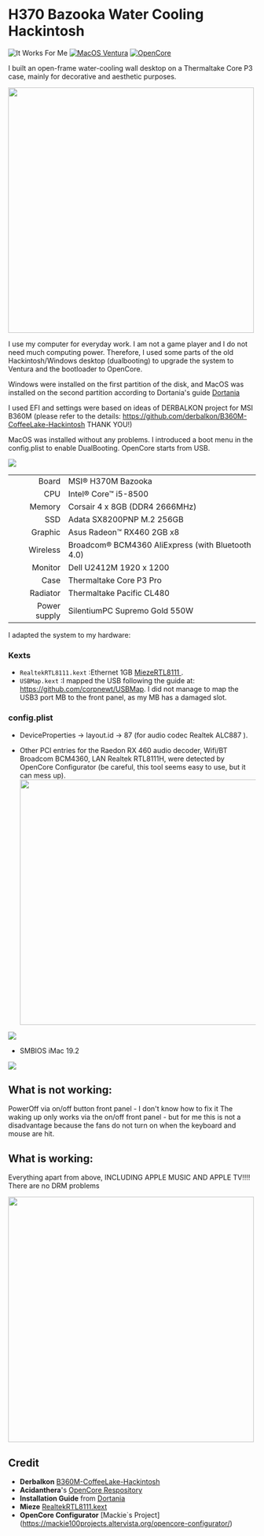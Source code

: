 # H370 Bazooka Water Cooling Hackintosh
![It Works For Me](https://img.shields.io/badge/It%20Works-For%20Me™-green)
[![MacOS Ventura](https://img.shields.io/badge/macOS-13.6-9cf)](https://www.apple.com/macos/ventura/)
[![OpenCore](https://img.shields.io/badge/OpenCore-0.8.6-f95)](https://github.com/acidanthera/OpenCorePkg/releases/0.8.6)

I built an open-frame water-cooling wall desktop on a Thermaltake Core P3 case, mainly for decorative and aesthetic purposes.

<img src="Images/Light2.jpg"  width="500"/>


I use my computer for everyday work.  I am not a game player and  I do not need much computing power. Therefore, I used some parts of the old Hackintosh/Windows desktop (dualbooting) to upgrade the system to Ventura and the bootloader to OpenCore.

Windows were installed on the first partition of the disk, and MacOS was installed on the second partition according to Dortania's guide [Dortania](https://dortania.github.io/OpenCore-Install-Guide/)

I used EFI and settings were based on ideas of DERBALKON project for MSI B360M  (please refer to the details: https://github.com/derbalkon/B360M-CoffeeLake-Hackintosh THANK YOU!)

MacOS was installed without any problems. I introduced a boot menu in the config.plist to enable DualBooting. OpenCore starts from USB.

<img src="Images/Dual boot.png" />


|                |                                                   |
| ------------: | :------------------------------------------------- |
|         Board | MSI® H370M Bazooka                                 |
|           CPU | Intel® Core™ i5-8500                               |
|        Memory | Corsair 4 x 8GB (DDR4 2666MHz)                     |
|           SSD | Adata SX8200PNP  M.2 256GB                         |
|      Graphic  | Asus Radeon™ RX460 2GB x8                          |
|     Wireless  | Broadcom® BCM4360 AliExpress (with Bluetooth 4.0)  |
|      Monitor  | Dell U2412M 1920 x 1200                            |
|         Case  | Thermaltake Core P3 Pro                            |
|     Radiator  | Thermaltake Pacific CL480                          |
| Power supply  | SilentiumPC Supremo Gold 550W                      |                          

I adapted the system to my hardware:

### Kexts 
  - ` RealtekRTL8111.kext ` :Ethernet 1GB [ MiezeRTL8111 ](https://github.com/Mieze/RTL8111_driver_for_OS_X/releases).
  -  ` USBMap.kext `  :I mapped the USB following the guide at: https://github.com/corpnewt/USBMap. I did not manage to map the  USB3 port MB to the front panel, as my MB has a damaged slot.
     
### config.plist 
- DeviceProperties -> layout.id -> 87 (for audio codec Realtek ALC887 ).

- Other PCI entries for the Raedon RX 460 audio decoder, Wifi/BT Broadcom BCM4360, LAN Realtek RTL8111H, were detected by OpenCore Configurator (be careful, this tool seems easy to use, but it can mess up). <img src="Images/PCI entries.jpg"  width="500"/>
<img src="Images/PCI.jpg" />
  
- SMBIOS iMac 19.2
  
<img src="Images/iMac.jpg" />

## What is not working:

PowerOff via on/off button front panel - I don't know how to fix it
The waking up  only works via the on/off front panel - but for me this is not a disadvantage because the fans do not turn on when the keyboard and mouse are hit.


 ## What is working:
Everything apart from above, INCLUDING APPLE MUSIC AND APPLE TV!!!! 
There are no DRM problems

<img src="Images/Light1.JPG" width="500"/>

## Credit
- **Derbalkon** [B360M-CoffeeLake-Hackintosh](https://github.com/derbalkon/B360M-CoffeeLake-Hackintosh)
- **Acidanthera**'s [OpenCore Respository](https://github.com/acidanthera/OpenCorePkg)
- **Installation Guide** from [Dortania](https://dortania.github.io/OpenCore-Install-Guide/)
- **Mieze** [ RealtekRTL8111.kext ](https://github.com/Mieze/RTL8111_driver_for_OS_X/releases)
- **OpenCore Configurator** [Mackie`s Project] (https://mackie100projects.altervista.org/opencore-configurator/)

